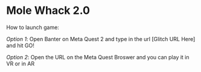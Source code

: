 # Mole Whack 2.0

How to launch game:

*Option 1*:
Open Banter on Meta Quest 2 and type in the url [Glitch URL Here] and hit GO!

*Option 2*:
Open the URL on the Meta Quest Broswer and you can play it in VR or in AR
